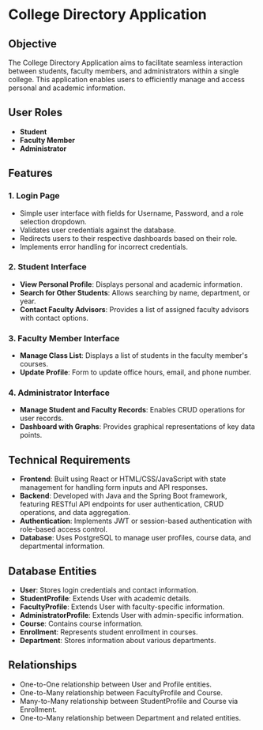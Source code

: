 # College Directory Application

## Objective
The College Directory Application aims to facilitate seamless interaction between students, faculty members, and administrators within a single college. This application enables users to efficiently manage and access personal and academic information.

## User Roles
- **Student**
- **Faculty Member**
- **Administrator**

## Features
### 1. Login Page
- Simple user interface with fields for Username, Password, and a role selection dropdown.
- Validates user credentials against the database.
- Redirects users to their respective dashboards based on their role.
- Implements error handling for incorrect credentials.

### 2. Student Interface
- **View Personal Profile**: Displays personal and academic information.
- **Search for Other Students**: Allows searching by name, department, or year.
- **Contact Faculty Advisors**: Provides a list of assigned faculty advisors with contact options.

### 3. Faculty Member Interface
- **Manage Class List**: Displays a list of students in the faculty member's courses.
- **Update Profile**: Form to update office hours, email, and phone number.

### 4. Administrator Interface
- **Manage Student and Faculty Records**: Enables CRUD operations for user records.
- **Dashboard with Graphs**: Provides graphical representations of key data points.

## Technical Requirements
- **Frontend**: Built using React or HTML/CSS/JavaScript with state management for handling form inputs and API responses.
- **Backend**: Developed with Java and the Spring Boot framework, featuring RESTful API endpoints for user authentication, CRUD operations, and data aggregation.
- **Authentication**: Implements JWT or session-based authentication with role-based access control.
- **Database**: Uses PostgreSQL to manage user profiles, course data, and departmental information.

## Database Entities
- **User**: Stores login credentials and contact information.
- **StudentProfile**: Extends User with academic details.
- **FacultyProfile**: Extends User with faculty-specific information.
- **AdministratorProfile**: Extends User with admin-specific information.
- **Course**: Contains course information.
- **Enrollment**: Represents student enrollment in courses.
- **Department**: Stores information about various departments.

## Relationships
- One-to-One relationship between User and Profile entities.
- One-to-Many relationship between FacultyProfile and Course.
- Many-to-Many relationship between StudentProfile and Course via Enrollment.
- One-to-Many relationship between Department and related entities.
